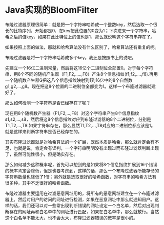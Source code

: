 # Java实现的BloomFilter

<p>布隆过滤器原理很简单：就是把一个字符串哈希成一个整数key，然后选取一个很长的比特序列，开始都是0，在key把此位置的0变为1；下次进来一个字符串，哈希之后的值key，如果在此比特位上的值也是1，那么就说明这个字符串存在了。
<p>如果按照上面的做法，那就和哈希算法没有什么区别了，哈希算法还有重复的呢。
<p>布隆过滤器是将一个字符串哈希成多个key，我还是按照书上的说吧。
<p>先建立一个16亿二进制常量，然后将这16亿个二进制位全部置0。对于每个字符串，用8个不同的随机产生器（F1,F2,.....,F8）产生8个信息指纹(f1,f2,....,f8).再用一个随机数产生器G把这八个信息指纹映射到1到16亿中的8个自然数g1,g2,...,g8。现在把这8个位置的二进制位全部变为1。这样一个布隆过滤器就建好了。
<p>那么如何检测一个字符串是否已经存在了呢？
<p>现在用8个随机数产生器（F1,F2,...,F8）对这个字符串产生8个信息指纹s1,s2,...,s8，然后将这8个信息指纹对应到布隆过滤器的8个二进制位，分别是T1,T2,...,T8.如果字符串存在，那么显然T1,T2,...,T8对应的二进制位都应该是1。就是这样来判断字符串是否已经存在的。
<p>其实布隆过滤器就是对哈希算法的一个扩展，既然本质是哈希，那么就肯定会有不足，也就是说，肯定会有误判，一个字符串明明没有出现过而布隆过滤器判断出现了，虽然可能性很小，但是确实存在。
<p>那么如何减少这种概率呢，首先可以想到的是如果将8个信息指纹扩展到16个错误的概率肯定会降低，但是也要考虑到，这样的话，那么一个布隆过滤器所能存储的字符串数量也降低了1倍；另外就是选取很好的哈希函数，对字符串的哈希方法有很多种，其中不乏很好的哈希函数。
<p>布隆过滤器主要运用在过滤恶意网址用的，将所有的恶意网址建立在一个布隆过滤器上，然后对用户的访问的网址进行检测，如果在恶意网址中那么就通知用户。这样的话，我们还可以对一些常出现判断错误的网址设定一个白名单，然后对出现判断存在的网址再和白名单中的网址进行匹配，如果在白名单中，那么就放行。当然这个白名单不能太大，也不会太大，布隆过滤器错误的概率是很小的。
